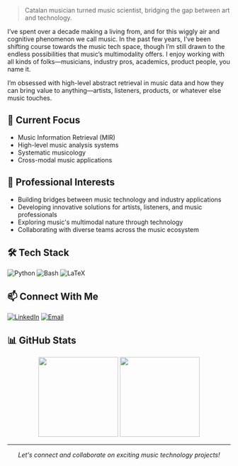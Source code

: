 > Catalan musician turned music scientist, bridging the gap between art and technology.

I’ve spent over a decade making a living from, and for this wiggly air and cognitive phenomenon we call music. In the past few years, I’ve been shifting course towards the music tech space, though I’m still drawn to the endless possibilities that music’s multimodality offers. I enjoy working with all kinds of folks—musicians, industry pros, academics, product people, you name it.

I’m obsessed with high-level abstract retrieval in music data and how they can bring value to anything—artists, listeners, products, or whatever else music touches.

## 🎯 Current Focus

- Music Information Retrieval (MIR)
- High-level music analysis systems
- Systematic musicology
- Cross-modal music applications

## 💼 Professional Interests

- Building bridges between music technology and industry applications
- Developing innovative solutions for artists, listeners, and music professionals
- Exploring music's multimodal nature through technology
- Collaborating with diverse teams across the music ecosystem

## 🛠️ Tech Stack

![Python](https://img.shields.io/badge/-Python-3776AB?style=flat&logo=Python&logoColor=white)
![Bash](https://img.shields.io/badge/-Bash-4EAA25?style=flat&logo=GNU-Bash&logoColor=white)
![LaTeX](https://img.shields.io/badge/-LaTeX-008080?style=flat&logo=LaTeX&logoColor=white)
<!-- Add more relevant tech badges -->

## 📫 Connect With Me

[![LinkedIn](https://img.shields.io/badge/-LinkedIn-0077B5?style=flat&logo=LinkedIn&logoColor=white)](your-linkedin-url)
[![Email](https://img.shields.io/badge/-Email-D14836?style=flat&logo=Gmail&logoColor=white)](mailto:oriolcolomefont@gmail.com)
<!-- Add other relevant social links -->

## 📊 GitHub Stats

<div align="center">
  <img height="180em" src="https://github-readme-stats.vercel.app/api?username=oriolcolomefont&show_icons=true&theme=dark&include_all_commits=true&count_private=true"/>
  <img height="180em" src="https://github-readme-stats.vercel.app/api/top-langs/?username=oriolcolomefont&layout=compact&langs_count=7&theme=dark"/>
</div>

---

<p align="center">
  <i>Let's connect and collaborate on exciting music technology projects!</i>
</p>
